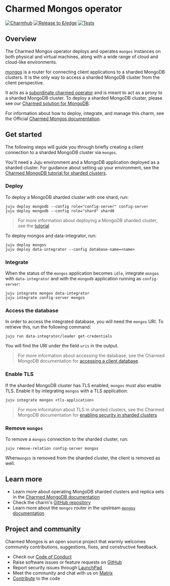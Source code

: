 # Charmed Mongos operator

[![Charmhub](https://charmhub.io/mongos/badge.svg)](https://charmhub.io/mongos)
[![Release to 6/edge](https://github.com/canonical/mongos-operator/actions/workflows/release.yaml/badge.svg)](https://github.com/canonical/mongos-operator/actions/workflows/release.yaml)
[![Tests](https://github.com/canonical/mongos-operator/actions/workflows/ci.yaml/badge.svg)](https://github.com/canonical/mongos-operator/actions/workflows/ci.yaml)

## Overview

The Charmed Mongos operator deploys and operates `mongos` instances on both physical and virtual machines, along with a wide range of cloud and cloud-like environments.

[mongos](https://www.mongodb.com/docs/v6.0/reference/program/mongos/) is a router for connecting client applications to a sharded MongoDB clusters. It is the only way to access a sharded MongoDB cluster from the client perspective.

It acts as a [subordinate charmed operator](https://juju.is/docs/sdk/charm-taxonomy#heading--subordinate-charms) and is meant to act as a proxy to a sharded MongoDB cluster. To deploy a sharded MongoDB cluster, please see our [Charmed solution for MongoDB](https://charmhub.io/mongodb).

For information about how to deploy, integrate, and manage this charm, see the Official [Charmed Mongos documentation](https://charmhub.io/mongos).

## Get started
The following steps will guide you through briefly creating a client connection to a sharded MongoDB cluster via `mongos`. 

You'll need a Juju environment and a MongoDB application deployed as a sharded cluster. For guidance about setting up your environment, see the [Charmed MongoDB tutorial for sharded clusters](https://charmhub.io/mongodb/docs/t-set-up-sharding).

### Deploy
To deploy a MongoDB sharded cluster with one shard, run:
```
juju deploy mongodb --config role="config-server" config-server
juju deploy mongodb --config role="shard" shard0
```
> For more information about deploying a MongoDB sharded cluster, see the [tutorial](https://charmhub.io/mongodb/docs/t-deploy-sharding)

To deploy mongos and data-integrator, run:

```none
juju deploy mongos
juju deploy data-integrator --config database-name=<name>
```

### Integrate 
When the status of the `mongos` application becomes `idle`, integrate `mongos` with `data-integrator` and with the `mongodb` application running as `config-server`:
```none
juju integrate mongos data-integrator
juju integrate config-server mongos
```

### Access the database
In order to access the integrated database, you will need the `mongos` URI. To retrieve this, run the following command:
```none
juju run data-integrator/leader get-credentials
```

You will find the URI under the field `uris` in the output.
> For more information about accessing the database, see the Charmed MongoDB documentation for [accessing a client database](https://charmhub.io/mongodb/docs/t-integrate-sharding#heading--access-integrated-database).

### Enable TLS
If the sharded MongoDB cluster has TLS enabled, `mongos` must also enable TLS. Enable it by integrating `mongos` with a TLS application:
```none
juju integrate mongos <tls-application>
```
> For more information about TLS in sharded clusters, see the Charmed MongoDB documentation for [enabling security in sharded clusters](https://charmhub.io/mongodb/docs/t-enable-tls-sharding)

### Remove `mongos`
To remove a `mongos` connection to the sharded cluster, run:
```none
juju remove-relation config-server mongos
```
When`mongos` is removed from the sharded cluster, the client is removed as well.

## Learn more
* Learn more about operating MongoDB sharded clusters and replica sets in the [Charmed MongoDB documentation](https://charmhub.io/mongodb)
* Check the charm's [GitHub repository](https://github.com/canonical/mongos-operator)
* Learn more about the `mongos` router in the upstream [`mongos` documentation](https://www.mongodb.com/docs/v6.0/reference/program/mongos/)

## Project and community
Charmed Mongos is an open source project that warmly welcomes community contributions, suggestions, fixes, and constructive feedback.

* Check our [Code of Conduct](https://ubuntu.com/community/ethos/code-of-conduct)
* Raise software issues or feature requests on [GitHub](https://github.com/canonical/mongos-operator/issues)
* Report security issues through [LaunchPad](https://wiki.ubuntu.com/DebuggingSecurity#How%20to%20File). 
* Meet the community and chat with us on [Matrix](https://matrix.to/#/#charmhub-data-platform:ubuntu.com)
* [Contribute](https://github.com/canonical/mongodb-operator/blob/main/CONTRIBUTING.md) to the code
